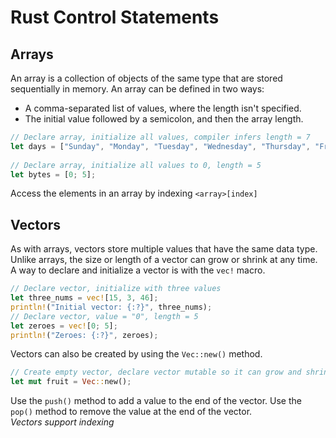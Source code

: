# Rust Control Statements
## Arrays
An array is a collection of objects of the same type that are stored sequentially in memory.
An array can be defined in two ways:
- A comma-separated list of values, where the length isn't specified.
- The initial value followed by a semicolon, and then the array length.
```rust
// Declare array, initialize all values, compiler infers length = 7
let days = ["Sunday", "Monday", "Tuesday", "Wednesday", "Thursday", "Friday", "Saturday"];
  
// Declare array, initialize all values to 0, length = 5
let bytes = [0; 5];
```
Access the elements in an array by indexing `<array>[index]`
## Vectors
As with arrays, vectors store multiple values that have the same data type. Unlike arrays, the size or length of a vector can grow or shrink at any time. 
A way to declare and initialize a vector is with the `vec!` macro.
```rust
// Declare vector, initialize with three values
let three_nums = vec![15, 3, 46];
println!("Initial vector: {:?}", three_nums);  
// Declare vector, value = "0", length = 5
let zeroes = vec![0; 5];
println!("Zeroes: {:?}", zeroes);
```
Vectors can also be created by using the `Vec::new()` method.
```rust
// Create empty vector, declare vector mutable so it can grow and shrink
let mut fruit = Vec::new();
```
Use the `push()` method to add a value to the end of the vector.
Use the `pop()` method to remove the value at the end of the vector.  
_Vectors support indexing_
